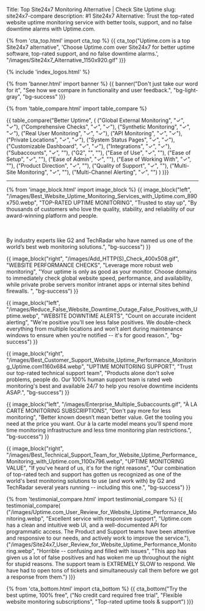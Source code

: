 Title: Top Site24x7 Monitoring Alternative | Check Site Uptime
slug: site24x7-compare
description: #1 Site24x7 Alternative: Trust the top-rated website uptime monitoring service with better tools, support, and no false downtime alarms with Uptime.com.

{% from 'cta_top.html' import cta_top %} 
{{ cta_top("Uptime.com is a top Site24x7 alternative",
  'Choose Uptime.com over Site24x7 for better uptime software, top-rated support, and no false downtime alarms.',
  "/images/Site24x7_Alternative_1150x920.gif"
)}}


 <div class="container bg-white my-5">
  {% include 'index_logos.html' %}
 </div>


{% from 'banner.html' import banner %} 
{{ banner("<span class='text-success'>Don't just take our word for it</span>",
  "See how we compare in functionality and user feedback.",
  "bg-light-gray",
  "bg-success"
)}}


{% from 'table_compare.html' import table_compare %} 
<div class="container bg-white my-5">
  {{ table_compare("Better Uptime",
    (
      ("Global External Monitoring", "✓", "✓"),
      ("Comprehensive Checks", "✓", "✓"),
      ("Synthetic Monitoring", "✓", "✓"),
      ("Real User Monitoring", "✓", "✓"),
      ("API Monitoring", "✓", "✓"),
      ("Private Locations", "✓", "✓"),
      ("System Status Pages", "✓", "✓"),
      ("Customizable Dashboard", "✓", "✓"),
      ("Integrations", "✓", "✓"),
      ("Subaccounts", "✓", ""),
      ("G2", "", ""),
      ("Ease of Use", "✓", ""),
      ("Ease of Setup", "✓", ""),
      ("Ease of Admin", "✓", ""),
      ("Ease of Working With", "✓", ""),
      ("Product Direction", "✓", ""),
      ("Quality of Support", "✓", ""),
      ("Multi-Site Monitoring", "✓", ""),
      ("Multi-Channel Alerting", "✓", "")
    )
  )}}
  <hr class="mt-5 bg-success">
</div>


{% from 'image_block.html' import image_block %}
{{ image_block("left", "/images/Best_Website_Uptime_Monitoring_Services_with_Uptime.com_890x750.webp",
"TOP-RATED UPTIME MONITORING",
"Trusted to stay up",
"By thousands of customers who love the quality, stability, and reliability of our award-winning platform and people.

<br/><br/>By industry experts like G2 and TechRadar who have named us one of the world’s best web monitoring solutions.",
"bg-success") }}

{{ image_block("right", "/images/Add_HTTP(S)_Check_400x508.gif",
"WEBSITE PERFORMANCE CHECKS",
"Leverage more robust web monitoring",
"Your uptime is only as good as your monitor. Choose domains to immediately check global website speed, performance, and availability, while private probe servers monitor intranet apps or internal sites behind firewalls. ",
"bg-success") }}

{{ image_block("left", "/images/Reduce_False_Website_Downtime_Outage_False_Positives_with_Uptime.webp",
"WEBSITE DOWNTIME ALERTS",
"Count on accurate incident alerting",
"We're positive you'll see less false positives. We double-check everything from multiple locations and won’t alert during maintenance windows to ensure when you’re notified -- it's for good reason.",
"bg-success") }}

{{ image_block("right", "/images/Best_Customer_Support_Website_Uptime_Performance_Monitoring_Uptime.com1160x684.webp",
"UPTIME MONITORING SUPPORT",
"Trust our top-rated technical support team",
"Products alone don't solve problems, people do. Our 100% human support team is rated web monitoring's best and available 24/7 to help you resolve downtime incidents ASAP.",
"bg-success") }}

{{ image_block("left", "/images/Enterprise_Multiple_Subaccounts.gif",
"À LA CARTE MONITORING SUBSCRIPTIONS",
"Don't pay more for less monitoring",
"Better known doesn’t mean better value. Get the tooling you need at the price you want. Our à la carte model means you'll spend more time monitoring infrastructure and less time monitoring plan restrictions.",
"bg-success") }}

{{ image_block("right", "/images/Best_Technical_Support_Team_for_Website_Uptime_Performance_Monitoring_with_Uptime.com_1100x796.webp",
"UPTIME MONITORING VALUE",
"If you've heard of us, it's for the right reasons",
"Our combination of top-rated tech and support has gotten us recognized as one of the world's best monitoring solutions to use (and work with) by G2 and TechRadar several years running -- including this one.",
"bg-success") }}


{% from 'testimonial_compare.html' import testimonial_compare %}
{{ testimonial_compare(
  ("/images/Uptime.com_User_Review_for_Website_Uptime_Performance_Monitoring.webp",
  "Excellent service with responsive support",
  "Uptime.com has a clean and intuitive web UI, and a well-documented API for programmatic access. The Product and Support teams have been attentive and responsive to our needs, and actively work to improve the service."),
  ("/images/Site24x7_User_Review_for_Website_Uptime_Performance_Monitoring.webp",
  "Horrible -- confusing and filled with issues",
  "This app has given us a lot of false positives and has woken me up throughout the night for stupid reasons. The support team is EXTREMELY SLOW to respond. We have had to open tons of tickets and simultaneously call them before we got a response from them.")
  )}}


{% from 'cta_bottom.html' import cta_bottom %} 
{{ cta_bottom("Try the best uptime, 100% free",
  ("No credit card required free trial", 
  "Flexible website monitoring subscriptions",
  "Top-rated uptime tools & support")
  )}}
